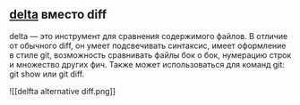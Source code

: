 ## [delta](https://github.com/dandavison/delta) вместо diff

delta — это инструмент для сравнения содержимого файлов. В отличие от обычного diff, он умеет подсвечивать синтаксис, имеет оформление в стиле git, возможность сравнивать файлы бок о бок, нумерацию строк и множество других фич. Также может использоваться для команд git: git show или git diff.

![[delfta alternative diff.png]]
